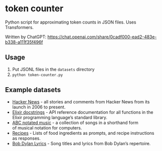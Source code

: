 # token counter

Python script for approximating token counts in JSON files. Uses Transformers.

Written by ChatGPT: https://chat.openai.com/share/0cadf000-ead2-483e-b338-a111f35f496f

## Usage

1. Put JSONL files in the `datasets` directory
2. `python token-counter.py`


## Example datasets

- [Hacker News](https://storage.googleapis.com/dan-scratch-public/fine-tuning/70k_samples.jsonl) -  all stories and comments from Hacker News from its launch in 2006 to present.
- [Elixir docstrings](https://raw.githubusercontent.com/cbh123/elixir_gen/main/outputs/docstrings.jsonl) - API reference documentation for all functions in the Elixir programming language’s standard library.
- [ABC notated music](https://storage.googleapis.com/andreas-scratch-public/massive_abcnotation_dataset.jsonl) - a collection of songs in a shorthand form of musical notation for computers.
- [Recipes](https://storage.googleapis.com/andreas-scratch-public/recipe-prompts.jsonl) - Lists of food ingredients as prompts, and recipe instructions as responses.
- [Bob Dylan Lyrics](https://gist.githubusercontent.com/cbh123/ad79e304d47aca1fe174eda70a2449c8/raw/fdca62f1f04b0eb104526469391606ba79026c34/dylan_title.jsonl) - Song titles and lyrics from Bob Dylan’s repertoire.
